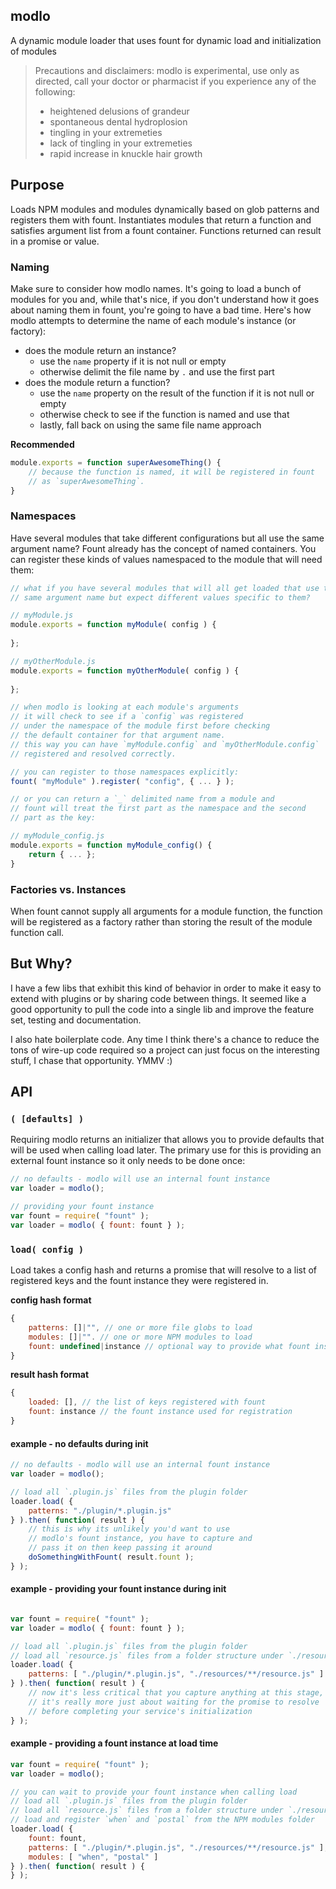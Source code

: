 ## modlo
A dynamic module loader that uses fount for dynamic load and initialization of modules

> Precautions and disclaimers: modlo is experimental, use only as directed, call your doctor or pharmacist if you experience any of the following: 
> * heightened delusions of grandeur
> * spontaneous dental hydroplosion
> * tingling in your extremeties
> * lack of tingling in your extremeties
> * rapid increase in knuckle hair growth

## Purpose
Loads NPM modules and modules dynamically based on glob patterns and registers them with fount. Instantiates modules that return a function and satisfies argument list from a fount container. Functions returned can result in a promise or value.

### Naming
Make sure to consider how modlo names. It's going to load a bunch of modules for you and, while that's nice, if you don't understand how it goes about naming them in fount, you're going to have a bad time. Here's how modlo attempts to determine the name of each module's instance (or factory):

 * does the module return an instance?
   * use the `name` property if it is not null or empty
   * otherwise delimit the file name by `.` and use the first part
 * does the module return a function?
   * use the `name` property on the result of the function if it is not null or empty
   * otherwise check to see if the function is named and use that
   * lastly, fall back on using the same file name approach

__Recommended__
```js
module.exports = function superAwesomeThing() {
	// because the function is named, it will be registered in fount
	// as `superAwesomeThing`.
}
```

### Namespaces
Have several modules that take different configurations but all use the same argument name? Fount already has the concept of named containers. You can register these kinds of values namespaced to the module that will need them:

```js
// what if you have several modules that will all get loaded that use the
// same argument name but expect different values specific to them?

// myModule.js
module.exports = function myModule( config ) {
	
};

// myOtherModule.js
module.exports = function myOtherModule( config ) {
	
};

// when modlo is looking at each module's arguments
// it will check to see if a `config` was registered
// under the namespace of the module first before checking
// the default container for that argument name.
// this way you can have `myModule.config` and `myOtherModule.config`
// registered and resolved correctly.

// you can register to those namespaces explicitly:
fount( "myModule" ).register( "config", { ... } );

// or you can return a `_` delimited name from a module and
// fount will treat the first part as the namespace and the second
// part as the key:

// myModule_config.js
module.exports = function myModule_config() {
	return { ... };
}
```

### Factories vs. Instances
When fount cannot supply all arguments for a module function, the function will be registered as a factory rather than storing the result of the module function call.

## But Why?
I have a few libs that exhibit this kind of behavior in order to make it easy to extend with plugins or by sharing code between things. It seemed like a good opportunity to pull the code into a single lib and improve the feature set, testing and documentation.

I also hate boilerplate code. Any time I think there's a chance to reduce the tons of wire-up code required so a project can just focus on the interesting stuff, I chase that opportunity. YMMV :)

## API

### `( [defaults] )`
Requiring modlo returns an initializer that allows you to provide defaults that will be used when calling load later. The primary use for this is providing an external fount instance so it only needs to be done once:

```js
// no defaults - modlo will use an internal fount instance
var loader = modlo();

// providing your fount instance
var fount = require( "fount" );
var loader = modlo( { fount: fount } );
```

### `load( config )`
Load takes a config hash and returns a promise that will resolve to a list of registered keys and the fount instance they were registered in.

__config hash format__
```js
{
	patterns: []|"", // one or more file globs to load
	modules: []|"". // one or more NPM modules to load
	fount: undefined|instance // optional way to provide what fount instance gets used
}
```

__result hash format__
```js
{
	loaded: [], // the list of keys registered with fount
	fount: instance // the fount instance used for registration
}
```

#### example - no defaults during init
```js
// no defaults - modlo will use an internal fount instance
var loader = modlo();

// load all `.plugin.js` files from the plugin folder
loader.load( {
	patterns: "./plugin/*.plugin.js"
} ).then( function( result ) {
	// this is why its unlikely you'd want to use
	// modlo's fount instance, you have to capture and
	// pass it on then keep passing it around
	doSomethingWithFount( result.fount );
} );
```

#### example - providing your fount instance during init
```js

var fount = require( "fount" );
var loader = modlo( { fount: fount } );

// load all `.plugin.js` files from the plugin folder
// load all `resource.js` files from a folder structure under `./resources`
loader.load( {
	patterns: [ "./plugin/*.plugin.js", "./resources/**/resource.js" ]
} ).then( function( result ) {
	// now it's less critical that you capture anything at this stage,
	// it's really more just about waiting for the promise to resolve
	// before completing your service's initialization
} );

```

#### example - providing a fount instance at load time
``` js
var fount = require( "fount" );
var loader = modlo();

// you can wait to provide your fount instance when calling load
// load all `.plugin.js` files from the plugin folder
// load all `resource.js` files from a folder structure under `./resources`
// load and register `when` and `postal` from the NPM modules folder
loader.load( {
	fount: fount,
	patterns: [ "./plugin/*.plugin.js", "./resources/**/resource.js" ],
	modules: [ "when", "postal" ]
} ).then( function( result ) {
} );
```